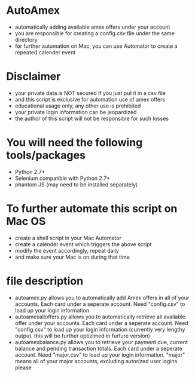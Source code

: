 # AutoAmex
- automatically adding available amex offers under your account
- you are responsible for creating a config.csv file under the same directory
- for further automation on Mac, you can use Automator to create a repeated calender event

# Disclaimer
- your private data is NOT secured if you just put it in a csv file
- and this script is exclusive for automation use of amex offers
- educational usage only, any other use is prehibited
- your private login information can be jeopardized
- the author of this script will not be responsible for such losses

# You will need the following tools/packages
- Python 2.7+
- Selenium compatible with Python 2.7+
- phantom JS (may need to be installed separately)

# To further automate this script on Mac OS
- create a shell script in your Mac Automator
- create a calender event which triggers the above script
- modify the event accordingly, repeat daily
- and make sure your Mac is on during that time

# file description
- autoamex.py allows you to automatically add Amex offers in all of your accounts. Each card under a seperate account. Need "config.csv" to load up your login information
- autoamexalloffers.py allows you to automatically retrieve all available offer under your accounts. Each card under a seperate account. Need "config.csv" to load up your login information (currently very lengthy output. this will be further optizimed in furture version)
- autoamexbalance.py allows you to retrieve your payment due, current balance and pending transaction totals. Each card under a seperate account. Need "major.csv" to load up your login information. "major" means all of your major accounts, excluding autorized user logins please
